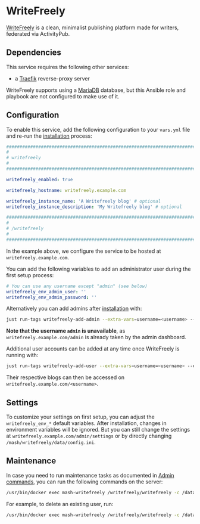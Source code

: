 # WriteFreely

[WriteFreely](https://github.com/writefreely/writefreely) is a clean, minimalist publishing platform made for writers, federated via ActivityPub.


## Dependencies

This service requires the following other services:

- a [Traefik](traefik.md) reverse-proxy server

WriteFreely supports using a [MariaDB](./mariadb.md) database, but this Ansible role and playbook are not configured to make use of it.


## Configuration

To enable this service, add the following configuration to your `vars.yml` file and re-run the [installation](../installing.md) process:

```yaml
########################################################################
#                                                                      #
# writefreely                                                          #
#                                                                      #
########################################################################

writefreely_enabled: true

writefreely_hostname: writefreely.example.com

writefreely_instance_name: 'A Writefreely blog' # optional
writefreely_instance_description: 'My Writefreely blog' # optional

########################################################################
#                                                                      #
# /writefreely                                                         #
#                                                                      #
########################################################################
```

In the example above, we configure the service to be hosted at `writefreely.example.com`.

You can add the following variables to add an administrator user during the first setup process:

```yml
# You can use any username except "admin" (see below)
writefreely_env_admin_user: ''
writefreely_env_admin_password: ''
```

Alternatively you can add admins after [installation](../installing.md) with:

```sh
just run-tags writefreely-add-admin --extra-vars=username=<username> --extra-vars=password=<password>
```

**Note that the username `admin` is unavailable**, as `writefreely.example.com/admin` is already taken by the admin dashboard.

Additional user accounts can be added at any time once WriteFreely is running with:

```sh
just run-tags writefreely-add-user --extra-vars=username=<username> --extra-vars=password=<password>
```

Their respective blogs can then be accessed on `writefreely.example.com/<username>`.

## Settings

To customize your settings on first setup, you can adjust the `writefreely_env_*` default variables.
After installation, changes in environment variables will be ignored. But you can still change the settings at `writefreely.example.com/admin/settings` or by directly changing `/mash/writefreely/data/config.ini`.

## Maintenance

In case you need to run maintenance tasks as documented in [Admin commands](https://writefreely.org/docs/main/admin/commands), you can run the following commands on the server:

```sh
/usr/bin/docker exec mash-writefreely /writefreely/writefreely -c /data/config.ini [command]
```

For example, to delete an existing user, run:

```sh
/usr/bin/docker exec mash-writefreely /writefreely/writefreely -c /data/config.ini user delete [username]
```
